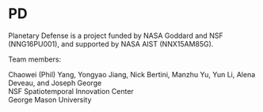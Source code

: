 # PD
Planetary Defense is a project funded by NASA Goddard and NSF (NNG16PU001), and supported by NASA AIST (NNX15AM85G). 

Team members:

Chaowei (Phil) Yang, Yongyao Jiang, Nick Bertini, Manzhu Yu, Yun Li, Alena Deveau, and Joseph George<br/>
NSF Spatiotemporal Innovation Center<br/>
George Mason University
